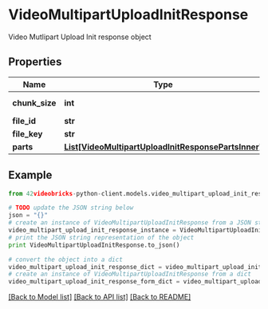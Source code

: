 # VideoMultipartUploadInitResponse

Video Mutlipart Upload Init response object

## Properties
Name | Type | Description | Notes
------------ | ------------- | ------------- | -------------
**chunk_size** | **int** | part chunk size | [optional] 
**file_id** | **str** | file id | [optional] 
**file_key** | **str** | file key | [optional] 
**parts** | [**List[VideoMultipartUploadInitResponsePartsInner]**](VideoMultipartUploadInitResponsePartsInner.md) |  | [optional] 

## Example

```python
from 42videobricks-python-client.models.video_multipart_upload_init_response import VideoMultipartUploadInitResponse

# TODO update the JSON string below
json = "{}"
# create an instance of VideoMultipartUploadInitResponse from a JSON string
video_multipart_upload_init_response_instance = VideoMultipartUploadInitResponse.from_json(json)
# print the JSON string representation of the object
print VideoMultipartUploadInitResponse.to_json()

# convert the object into a dict
video_multipart_upload_init_response_dict = video_multipart_upload_init_response_instance.to_dict()
# create an instance of VideoMultipartUploadInitResponse from a dict
video_multipart_upload_init_response_form_dict = video_multipart_upload_init_response.from_dict(video_multipart_upload_init_response_dict)
```
[[Back to Model list]](../README.md#documentation-for-models) [[Back to API list]](../README.md#documentation-for-api-endpoints) [[Back to README]](../README.md)


